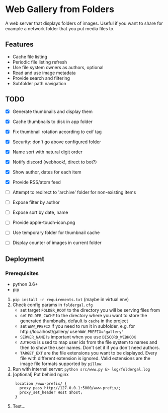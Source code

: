 Web Gallery from Folders
===

A web server that displays folders of images.
Useful if you want to share for example a network folder 
that you put media files to.


Features
---

* Cache file listing
* Periodic file listing refresh
* Use file system owners as authors, optional
* Read and use image metadata
* Provide search and filtering
* Subfolder path navigation

TODO
---

+ [x] Generate thumbnails and display them
+ [x] Cache thumbnails to disk in app folder
+ [x] Fix thumbnail rotation according to exif tag
+ [x] Security: don't go above configured folder
+ [x] Name sort with natural digit order
+ [x] Notify discord (webhook!, direct to bot?)
+ [x] Show author, dates for each item
+ [x] Provide RSS/atom feed
+ [ ] Attempt to redirect to 'archive' folder for non-existing items
+ [ ] Expose filter by author
+ [ ] Expose sort by date, name
+ [ ] Provide apple-touch-icon.png
+ [ ] Use temporary folder for thumbnail cache
+ [ ] Display counter of images in current folder


Deployment
---

### Prerequisites

* python 3.6+
* pip

1. `pip install -r requirements.txt` (maybe in virtual env)
1. Check config params in `foldergal.cfg`
   - set target `FOLDER_ROOT` to the directory you will be serving files from
   - set `FOLDER_CACHE` to the directory where you want to store 
     the generated thumbnails, default is `cache` in the project
   - set `WWW_PREFIX` if you need to run it in subfolder, 
     e.g. for http://localhost/gallery/ use `WWW_PREFIX='gallery'`
   - `SERVER_NAME` is important when you use `DISCORD_WEBHOOK`
   - `AUTHORS` is used to map user ids from the file system to names and 
     then to show the user names. Don't set it if you don't need authors.
   - `TARGET_EXT` are the file extensions you want to be displayed. 
     Every file with different extension is ignored. Valid extensions are 
     the image file formats supported by `pillow`.
1. Run with internal server:
   `python src/www.py &> log/foldergal.log`
1. [optional] Put behind nginx
   ```
    location /www-prefix/ {
      proxy_pass http://127.0.0.1:5000/www-prefix/;
      proxy_set_header Host $host;
    }
   ```
1. Test...
